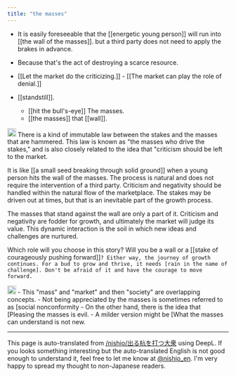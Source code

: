 ```yaml
---
title: "the masses"
---
```


- It is easily foreseeable that the [[energetic young person]] will run into [[the wall of the masses]].
but a third party does not need to apply the brakes in advance.
- Because that's the act of destroying a scarce resource.
- [[Let the market do the criticizing.]]
        - [[The market can play the role of denial.]]

- [[standstill]].
    - [[hit the bull's-eye]] The masses.
    - [[the masses]] that [[wall]].

<img src='https://scrapbox.io/api/pages/nishio-en/西尾泰和のScrapboxGPT/icon' alt='西尾泰和のScrapboxGPT.icon' height="19.5"/>
There is a kind of immutable law between the stakes and the masses that are hammered. This law is known as "the masses who drive the stakes," and is also closely related to the idea that "criticism should be left to the market.

It is like [[a small seed breaking through solid ground]] when a young person hits the wall of the masses. The process is natural and does not require the intervention of a third party. Criticism and negativity should be handled within the natural flow of the marketplace. The stakes may be driven out at times, but that is an inevitable part of the growth process.

The masses that stand against the wall are only a part of it. Criticism and negativity are fodder for growth, and ultimately the market will judge its value. This dynamic interaction is the soil in which new ideas and challenges are nurtured.

Which role will you choose in this story? Will you be a wall or a [[stake of courageously pushing forward]]`? Either way, the journey of growth continues. For a bud to grow and thrive, it needs [rain in the name of challenge]. Don't be afraid of it and have the courage to move forward.`

<img src='https://scrapbox.io/api/pages/nishio-en/nishio/icon' alt='nishio.icon' height="19.5"/>
- This "mass" and "market" and then "society" are overlapping concepts.
    - Not being appreciated by the masses is sometimes referred to as [social nonconformity
    - On the other hand, there is the idea that [Pleasing the masses is evil.
        - A milder version might be [What the masses can understand is not new.

---
This page is auto-translated from [/nishio/出る杭を打つ大衆](https://scrapbox.io/nishio/出る杭を打つ大衆) using DeepL. If you looks something interesting but the auto-translated English is not good enough to understand it, feel free to let me know at [@nishio_en](https://twitter.com/nishio_en). I'm very happy to spread my thought to non-Japanese readers.